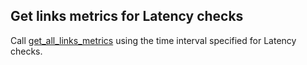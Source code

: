 ## Get links metrics for Latency checks

Call [get_all_links_metrics](get_all_links_metrics.md) using the time interval specified for Latency checks.